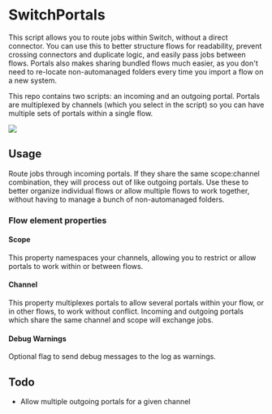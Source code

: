 # SwitchPortals
This script allows you to route jobs within Switch, without a direct connector. You can use this to better structure flows for readability, prevent crossing connectors and duplicate logic, and easily pass jobs between flows. Portals also makes sharing bundled flows much easier, as you don't need to re-locate non-automanaged folders every time you import a flow on a new system.

This repo contains two scripts: an incoming and an outgoing portal. Portals are multiplexed by channels (which you select in the script) so you can have multiple sets of portals within a single flow.

<img src="https://i.imgur.com/8gqHhVH.png">

## Usage

Route jobs through incoming portals. If they share the same scope:channel combination, they will process out of like outgoing portals. Use these to better organize individual flows or allow multiple flows to work together, without having to manage a bunch of non-automanaged folders. 

### Flow element properties

#### Scope
This property namespaces your channels, allowing you to restrict or allow portals to work within or between flows.

#### Channel
This property multiplexes portals to allow several portals within your flow, or in other flows, to work without conflict. Incoming and outgoing portals which share the same channel and scope will exchange jobs.

#### Debug Warnings
Optional flag to send debug messages to the log as warnings.

## Todo
- Allow multiple outgoing portals for a given channel

